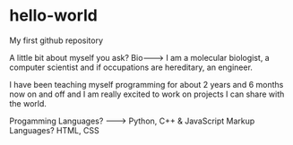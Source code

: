 # hello-world
My first github repository 

A little bit about myself you ask?
Bio---> I am a molecular biologist, a computer scientist and if occupations are hereditary, an engineer.

I have been teaching myself programming for about 2 years and 6 months now on and off and I am really excited to work on projects I can share with the world.

Progamming Languages? ---> Python, C++ & JavaScript
Markup Languages? HTML, CSS



